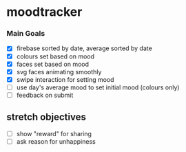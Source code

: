 moodtracker
===========

### Main Goals

- [x] firebase sorted by date, average sorted by date
- [x] colours set based on mood
- [x] faces set based on mood
- [x] svg faces animating smoothly
- [x] swipe interaction for setting mood
- [ ] use day's average mood to set initial mood (colours only)
- [ ] feedback on submit

## stretch objectives
- [ ] show "reward" for sharing
- [ ] ask reason for unhappiness